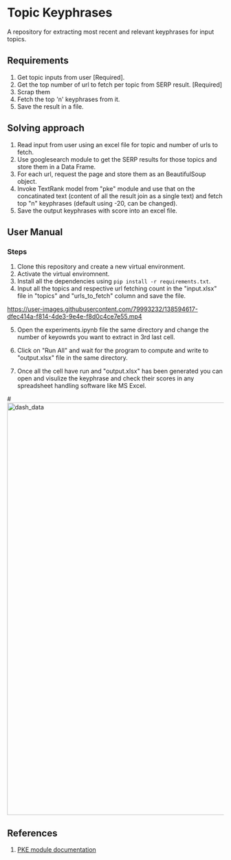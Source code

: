 # Topic Keyphrases <br>
A repository for extracting most recent and relevant keyphrases for input topics.

## Requirements<br>
1. Get topic inputs from user [Required].
2. Get the top number of url to fetch per topic from SERP result. [Required]
3. Scrap them 
4. Fetch the top 'n' keyphrases from it.
5. Save the result in a file.

## Solving approach <br>
1. Read input from user using an excel file for topic and number of urls to fetch.
2. Use googlesearch module to get the SERP results for those topics and store them in a Data Frame.
3. For each url, request the page and store them as an BeautifulSoup object.
4. Invoke TextRank model from "pke" module and use that on the concatinated text (content of all the result join as a single text) and fetch top "n" keyphrases (default using -20, can be changed).
5. Save the output keyphrases with score into an excel file.

## User Manual<br>
### Steps
1. Clone this repository and create a new virtual environment.
2. Activate the virtual enviromnent.
3. Install all the dependencies using ```pip install -r requirements.txt```.
4. Input all the topics and respective url fetching count in the "input.xlsx" file in "topics" and "urls_to_fetch" column and save the file.

https://user-images.githubusercontent.com/79993232/138594617-dfec414a-f814-4de3-9e4e-f8d0c4ce7e55.mp4

5. Open the experiments.ipynb file the same directory and change the number of keyowrds you want to extract in 3rd last cell.
6. Click on "Run All" and wait for the program to compute and write to "output.xlsx" file in the same directory.

7. Once all the cell have run and "output.xlsx" has been generated you can open and visulize the keyphrase and check their scores in any spreadsheet handling software like MS Excel.

#<img width="959" alt="dash_data" src="https://user-images.githubusercontent.com/79993232/138594640-141e9125-1c06-48c5-bb86-c8b862fc670d.PNG">

## References
1. [PKE module documentation](https://boudinfl.github.io/pke/build/html/index.html)


